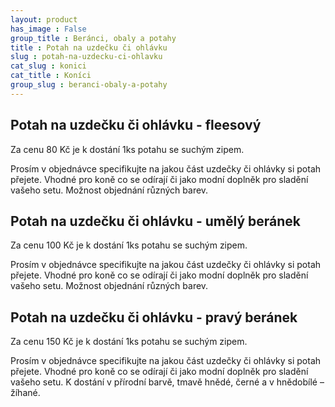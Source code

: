```yaml
---
layout: product
has_image : False
group_title : Beránci, obaly a potahy
title : Potah na uzdečku či ohlávku
slug : potah-na-uzdecku-ci-ohlavku
cat_slug : konici
cat_title : Koníci
group_slug : beranci-obaly-a-potahy
---
```


Potah na uzdečku či ohlávku - fleesový
--------------------------------------

Za cenu 80&nbsp;Kč je k dostání 1ks potahu se suchým zipem.

Prosím v objednávce specifikujte na jakou část uzdečky či ohlávky si potah přejete.
Vhodné pro koně co se odírají či jako modní doplněk pro sladění vašeho setu.
Možnost objednání různých barev.

Potah na uzdečku či ohlávku - umělý beránek
-------------------------------------------

Za cenu 100&nbsp;Kč je k dostání 1ks potahu se suchým zipem.

Prosím v objednávce specifikujte na jakou část uzdečky či ohlávky si potah přejete.
Vhodné pro koně co se odírají či jako modní doplněk pro sladění vašeho setu.
Možnost objednání různých barev.

Potah na uzdečku či ohlávku - pravý beránek
-------------------------------------------

Za cenu 150&nbsp;Kč je k dostání 1ks potahu se suchým zipem.

Prosím v objednávce specifikujte na jakou část uzdečky či ohlávky si potah přejete.
Vhodné pro koně co se odírají či jako modní doplněk pro sladění vašeho setu.
K dostání v přírodní barvě, tmavě hnědé, černé a v hnědobílé – žíhané.

